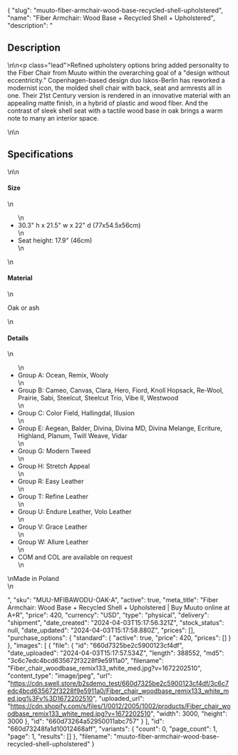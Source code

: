 {
  "slug": "muuto-fiber-armchair-wood-base-recycled-shell-upholstered",
  "name": "Fiber Armchair: Wood Base + Recycled Shell + Upholstered",
  "description": "<h2>Description</h2>\n<!-- split -->\n<p class=\"lead\">Refined upholstery options bring added personality to the Fiber Chair from Muuto within the overarching goal of a \"design without eccentricity.” Copenhagen-based design duo Iskos-Berlin has reworked a modernist icon, the molded shell chair with back, seat and armrests all in one. Their 21st Century version is rendered in an innovative material with an appealing matte finish, in a hybrid of plastic and wood fiber. And the contrast of sleek shell seat with a tactile wood base in oak brings a warm note to many an interior space.</p>\n<!-- split -->\n<h2>Specifications</h2>\n<!-- split -->\n<h4>Size</h4>\n<ul>\n<li>30.3\" h x 21.5\" w x 22\" d (77x54.5x56cm)</li>\n<li>Seat height: 17.9\" (46cm)</li>\n</ul>\n<h4>Material</h4>\n<p>Oak or ash</p>\n<h4>Details</h4>\n<ul>\n<li>Group A: Ocean, Remix, Wooly</li>\n<li>Group B: Cameo, Canvas, Clara, Hero, Fiord, Knoll Hopsack, Re-Wool, Prairie, Sabi, Steelcut, Steelcut Trio, Vibe II, Westwood</li>\n<li>Group C: Color Field, Hallingdal, Illusion</li>\n<li>Group E: Aegean, Balder, Divina, Divina MD, Divina Melange, Ecriture, Highland, Planum, Twill Weave, Vidar</li>\n<li>Group G: Modern Tweed</li>\n<li>Group H: Stretch Appeal</li>\n<li>Group R: Easy Leather</li>\n<li>Group T: Refine Leather</li>\n<li>Group U: Endure Leather, Volo Leather</li>\n<li>Group V: Grace Leather</li>\n<li>Group W: Allure Leather</li>\n<li>COM and COL are available on request</li>\n</ul>\nMade in Poland<br>\n<ul></ul>",
  "sku": "MUU-MFIBAWODU-OAK-A",
  "active": true,
  "meta_title": "Fiber Armchair: Wood Base + Recycled Shell + Upholstered | Buy Muuto online at A+R",
  "price": 420,
  "currency": "USD",
  "type": "physical",
  "delivery": "shipment",
  "date_created": "2024-04-03T15:17:56.321Z",
  "stock_status": null,
  "date_updated": "2024-04-03T15:17:58.880Z",
  "prices": [],
  "purchase_options": {
    "standard": {
      "active": true,
      "price": 420,
      "prices": []
    }
  },
  "images": [
    {
      "file": {
        "id": "660d7325be2c5900123cf4df",
        "date_uploaded": "2024-04-03T15:17:57.534Z",
        "length": 388552,
        "md5": "3c6c7edc4bcd635672f3228f9e5911a0",
        "filename": "Fiber_chair_woodbase_remix133_white_med.jpg?v=1672202510",
        "content_type": "image/jpeg",
        "url": "https://cdn.swell.store/b2sdemo_test/660d7325be2c5900123cf4df/3c6c7edc4bcd635672f3228f9e5911a0/Fiber_chair_woodbase_remix133_white_med.jpg%3Fv%3D1672202510",
        "uploaded_url": "https://cdn.shopify.com/s/files/1/0012/2005/1002/products/Fiber_chair_woodbase_remix133_white_med.jpg?v=1672202510",
        "width": 3000,
        "height": 3000
      },
      "id": "660d73264a52950011abc757"
    }
  ],
  "id": "660d73248fa1d10012468aff",
  "variants": {
    "count": 0,
    "page_count": 1,
    "page": 1,
    "results": []
  },
  "filename": "muuto-fiber-armchair-wood-base-recycled-shell-upholstered"
}